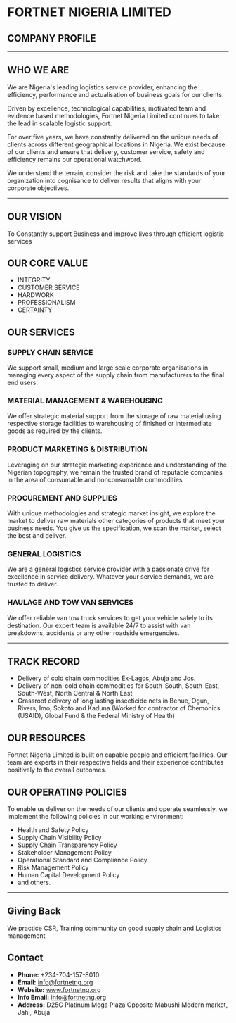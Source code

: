 # FORTNET NIGERIA LIMITED

## COMPANY PROFILE

---

## WHO WE ARE

We are Nigeria's leading logistics service provider, enhancing the efficiency, performance and actualisation of business goals for our clients.

Driven by excellence, technological capabilities, motivated team and evidence based methodologies, Fortnet Nigeria Limited continues to take the lead in scalable logistic support.

For over five years, we have constantly delivered on the unique needs of clients across different geographical locations in Nigeria. We exist because of our clients and ensure that delivery, customer service, safety and efficiency remains our operational watchword.

We understand the terrain, consider the risk and take the standards of your organization into cognisance to deliver results that aligns with your corporate objectives.

---

## OUR VISION

To Constantly support Business and improve lives through efficient logistic services

## OUR CORE VALUE

- INTEGRITY
- CUSTOMER SERVICE
- HARDWORK
- PROFESSIONALISM
- CERTAINTY

## OUR SERVICES

### SUPPLY CHAIN SERVICE

We support small, medium and large scale corporate organisations in managing every aspect of the supply chain from manufacturers to the final end users.

### MATERIAL MANAGEMENT & WAREHOUSING

We offer strategic material support from the storage of raw material using respective storage facilities to warehousing of finished or intermediate goods as required by the clients.

### PRODUCT MARKETING & DISTRIBUTION

Leveraging on our strategic marketing experience and understanding of the Nigerian topography, we remain the trusted brand of reputable companies in the area of consumable and nonconsumable commodities

### PROCUREMENT AND SUPPLIES

With unique methodologies and strategic market insight, we explore the market to deliver raw materials other categories of products that meet your business needs. You give us the specification, we scan the market, select the best and deliver.

### GENERAL LOGISTICS

We are a general logistics service provider with a passionate drive for excellence in service delivery. Whatever your service demands, we are trusted to deliver.

### HAULAGE AND TOW VAN SERVICES

We offer reliable van tow truck services to get your vehicle safely to its destination. Our expert team is available 24/7 to assist with van breakdowns, accidents or any other roadside emergencies.

---

## TRACK RECORD

- Delivery of cold chain commodities Ex-Lagos, Abuja and Jos.
- Delivery of non-cold chain commodities for South-South, South-East, South-West, North Central & North East
- Grassroot delivery of long lasting insecticide nets in Benue, Ogun, Rivers, Imo, Sokoto and Kaduna (Worked for contractor of Chemonics (USAID), Global Fund & the Federal Ministry of Health)

## OUR RESOURCES

Fortnet Nigeria Limited is built on capable people and efficient facilities. Our team are experts in their respective fields and their experience contributes positively to the overall outcomes.

## OUR OPERATING POLICIES

To enable us deliver on the needs of our clients and operate seamlessly, we implement the following policies in our working environment:

- Health and Safety Policy
- Supply Chain Visibility Policy
- Supply Chain Transparency Policy
- Stakeholder Management Policy
- Operational Standard and Compliance Policy
- Risk Management Policy
- Human Capital Development Policy
- and others.

---

## Giving Back

We practice CSR, Training community on good supply chain and Logistics management

## Contact

- **Phone:** +234-704-157-8010
- **Email:** info@fortnetng.org
- **Website:** www.fortnetng.org
- **Info Email:** info@fortnetng.org
- **Address:** D25C Platinum Mega Plaza Opposite Mabushi Modern market, Jahi, Abuja
